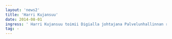 ```yaml
---
layout: 'news2'
title: 'Harri Kujansuu'
date: 2014-08-01
ingress: ' Harri Kujansuu toimii Digialla johtajana Palvelunhallinnan ratkaisuissa. Harrilla on jo lähes 30 vuoden kokemus liiketoimintojen kilpailukykyä ja prosessien tehokkuutta kasvattavien IT-sovellusten toimittamisesta. Palvelunhallinta kuuluu Digialla osana Palveluiden kehittämisen – kokonaisuuteen, jossa ratkotaan yritysten sisäisten ja ulkoisten palveluiden tuottamisen ja asiakaslähtöisyyden haasteita.  '
tag: -
---
```

